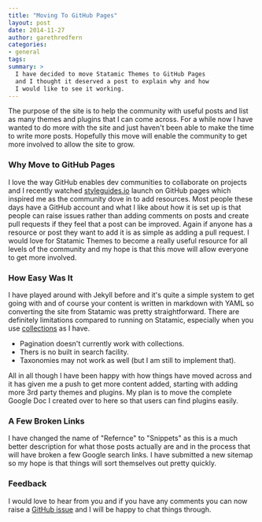 ```yaml
---
title: "Moving To GitHub Pages"
layout: post
date: 2014-11-27
author: garethredfern
categories:
- general
tags:
summary: >
  I have decided to move Statamic Themes to GitHub Pages
  and I thought it deserved a post to explain why and how
  I would like to see it working.
---
```

The purpose of the site is to help the community with useful posts and list as many themes and plugins that I can come across. For a while now I have wanted to do more with the site and just haven't been able to make the time to write more posts. Hopefully this move will enable the community to get more involved to allow the site to grow.

### Why Move to GitHub Pages
I love the way GitHub enables dev communities to collaborate on projects and I recently watched [styleguides.io](http://styleguides.io) launch on GitHub pages which inspired me as the community dove in to add resources. Most people these days have a GitHub account and what I like about how it is set up is that people can raise issues rather than adding comments on posts and create pull requests if they feel that a post can be improved. Again if anyone has a resource or post they want to add it is as simple as adding a pull request. I would love for Statamic Themes to become a really useful resource for all levels of the community and my hope is that this move will allow everyone to get more involved.

### How Easy Was It
I have played around with Jekyll before and it's quite a simple system to get going with and of course your content is written in markdown with YAML so converting the site from Statamic was pretty straightforward. There are definitely limitations compared to running on Statamic, especially when you use [collections](http://jekyllrb.com/docs/collections/) as I have.

- Pagination doesn't currently work with collections.
- Thers is no built in search facility.
- Taxonomies may not work as well (but I am still to implement that).

All in all though I have been happy with how things have moved across and it has given me a push to get more content added, starting with adding more 3rd party themes and plugins. My plan is to move the complete Google Doc I created over to here so that users can find plugins easily.

### A Few Broken Links
I have changed the name of "Refernce" to "Snippets" as this is a much better description for what those posts actually are and in the process that will have broken a few Google search links. I have submitted a new sitemap so my hope is that things will sort themselves out pretty quickly.

### Feedback
I would love to hear from you and if you have any comments you can now raise a [GitHub issue](https://github.com/statamicthemes/statamicthemes.github.io/issues) and I will be happy to chat things through.
